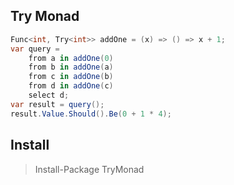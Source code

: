 ## Try Monad

```csharp
Func<int, Try<int>> addOne = (x) => () => x + 1;
var query =
    from a in addOne(0)
    from b in addOne(a)
    from c in addOne(b)
    from d in addOne(c)
    select d;
var result = query();
result.Value.Should().Be(0 + 1 * 4);
```

## Install

> Install-Package TryMonad
